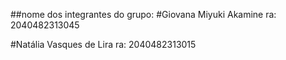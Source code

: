 ##nome dos integrantes do grupo:
#Giovana Miyuki Akamine ra: 2040482313045

#Natália Vasques de Lira ra: 2040482313015